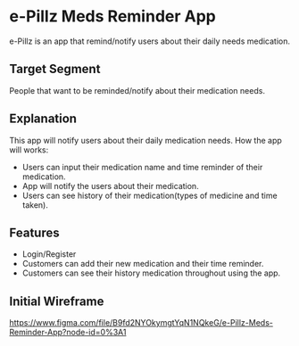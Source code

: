 # e-Pillz Meds Reminder App
e-Pillz is an app that remind/notify users about their daily needs medication.

## Target Segment
People that want to be reminded/notify about their medication needs.

## Explanation
This app will notify users about their daily medication needs.
How the app will works:
- Users can input their medication name and time reminder of their medication.
- App will notify the users about their medication.
- Users can see history of their medication(types of medicine and time taken).

## Features
- Login/Register
- Customers can add their new medication and their time reminder.
- Customers can see their history medication throughout using the app.

## Initial Wireframe
https://www.figma.com/file/B9fd2NYOkymgtYqN1NQkeG/e-Pillz-Meds-Reminder-App?node-id=0%3A1 
